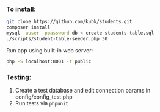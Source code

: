 ### To install:
```sh
git clone https://github.com/kubk/students.git
composer install
mysql -uuser -ppassword db < create-students-table.sql
./scripts/student-table-seeder.php 30
```

Run app using built-in web server:
```sh
php -S localhost:8001 -t public
```

### Testing:
1. Create a test database and edit connection params in config/config_test.php
2. Run tests via ```phpunit```
